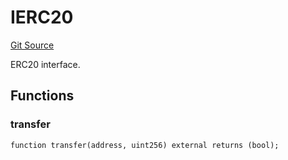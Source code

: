 # IERC20
[Git Source](https://github.com/NaniDAO/accounts/blob/ce662883d04645306a7e3363a72f54ee359035a3/src/governance/Points.sol)

ERC20 interface.


## Functions
### transfer


```solidity
function transfer(address, uint256) external returns (bool);
```

